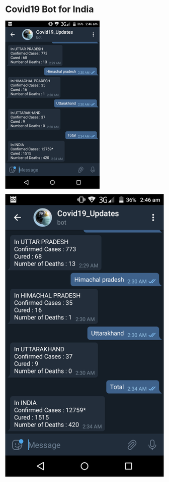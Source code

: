 # Covid19 Bot for India

<img src = "Images/Screenshot_2020-04-17-02-46-08.png" width = 300>

![](Images/Screenshot_2020-04-17-02-46-08.png)
